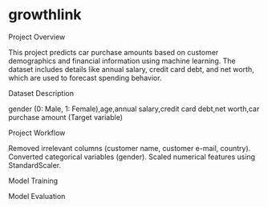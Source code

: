 # growthlink
Project Overview

This project predicts car purchase amounts based on customer demographics and financial information using machine learning. The dataset includes details like annual salary, credit card debt, and net worth, which are used to forecast spending behavior.

Dataset Description

gender (0: Male, 1: Female),age,annual salary,credit card debt,net worth,car purchase amount (Target variable)

Project Workflow

Removed irrelevant columns (customer name, customer e-mail, country).
Converted categorical variables (gender).
Scaled numerical features using StandardScaler.

Model Training

Model Evaluation

